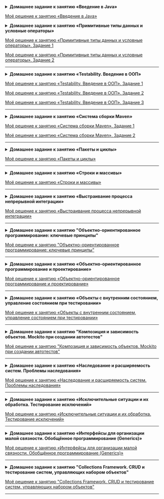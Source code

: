 <details>
<summary><b>Домашнее задание к занятию «Введение в Java»</b></summary>

## Задание 1 (обязательное)

Ваша задача — проанализировать программу расчёта распределения ингредиентов на порцию. Программе на вход даётся рецепт с количеством каждого ингредиента, а также количество человек, которые будут в одинаковых порциях его есть. На выходе программа указывает без округлений, какое точное количество каждого ингредиента пришлось на одну порцию еды.

```java
public class Main {
    public static void main(String[] args) {

        int eaters = 5; // сколько людей будут есть

        int water = 3000; // миллилитров воды
        int potatoes = 5; // картофелин
        int chicken = 6; // куриных бёдер
        int spices = 10; // ложек специй

        System.out.println("Сварили суп. На одного человека вышло:");
        System.out.println((water / eaters) + " миллилитров(а) воды");
        System.out.println((potatoes / eaters) + " картофелин(а/ы)");
        System.out.println((chicken / eaters) + " куриных(ое) бёдер(ро)");
        System.out.println((spices / eaters) + " ложек(ки/ка) специй");

    }
}
```

Для анализа этой программы

1. Создайте новый проект на основе **Java 11**.
2. Создайте класс `Main` с содержимым из кода выше.
3. Нажмите на кнопку запуска программы. Она должна запуститься, вывести информацию на экран и завершиться.
4. Закоммитьте и запушьте ваш проект в публичный репозиторий на GitHub. Не забудьте правильно его настроить в плане игнорирования ненужных файлов.
5. Проанализируйте код и вывод программы. Найдите в ней дефект. Менять как-либо код программы нельзя.
6. Оформите баг-репорт с помощью GitHub Issues, описывающий найденный дефект по шаблону из примера ниже.
</details>

[Моё решение к занятию «Введение в Java»](https://github.com/Alexnoh87/Java)

<details>
<summary><b>Домашнее задание к занятию «Примитивные типы данных и условные операторы»</b></summary>

## Задание 1 — обязательное

В этой задаче мы считаем, что пользователь вводит корректные значения входных данных.

Авиаперевозчики предлагают различные бонусные программы, начисляющие бесплатные мили за перелёты.
Формула  расчёта следующая: за каждые 20 рублей, потраченные на билет, начисляется 1 миля. Дробные мили не начисляются.

Например, при стоимости билета в 13 676 рублей должно начислиться 683 бонусов.

Нужно создать приложение, рассчитывающее количество начисленных миль за купленный билет.
Стоимость билета вы выбираете сами — заполняете переменную, в которой она будет храниться.

------

## Задание 2 — обязательное

В этой задаче мы считаем, что пользователь вводит корректные значения входных данных.

Один из сотовых операторов решил сделать своим клиентам приятный бонус: если клиент пополняет счёт более чем на 1000 рублей, то сотовый оператор дарит ему по 1 рублю за каждые полные 100 рублей пополнения.

Примеры. Начальные данные: у клиента на счету 100 рублей.
1. Клиент пополнил счёт на 300 рублей — бонусов нет, итоговая сумма на счету клиента — 400 рублей.
2. Клиент пополнил счёт на 1100 рублей — бонус равен 11 рублям, итоговая сумма на счету клиента — 1211 рублей.

Нужно создать приложение, выводящее итоговый счёт и количество бонусных рублей.
Количество денег на текущем счету клиента и сумму пополнения вы выбираете сами — создайте переменные, в которых эти данные будут храниться.

Приложение должно быть написано так, чтобы при замене значений переменных — начальной суммы счёта и суммы пополнения — итоговый счёт и бонусные рубли рассчитывались правильно.
</details>

[Моё решение к занятию «Примитивные типы данных и условные операторы». Задание 1](https://github.com/Alexnoh87/JavaIF)

[Моё решение к занятию «Примитивные типы данных и условные операторы». Задание 2](https://github.com/Alexnoh87/Java2.2)

------
<details>
<summary><b>Домашнее задание к занятию «Testability. Введение в ООП»</b></summary>

## Задание 1 — обязательное

В этой задаче мы считаем, что пользователь вводит корректные значения входных данных.

Вы уже научились создавать классы и методы. Поэтому вам необходимо модернизировать [приложение для расчёта миль](./HW_PRIMITIVES.md). Напомним, мили начисляются как 1 миля за каждые 20 рублей в стоимости билета, дробные мили не допускаются. 

Теперь сама логика расчёта будет находиться в специально выделенном классе сервиса, а в `Main` мы будем лишь создавать объект этого сервиса и вызывать его метод, передавая аргументами все необходимые данные для расчёта. Получив от вызова метода рассчитанный результат, мы выведем его на экран.

Создайте класс `BonusMilesService`: `File -> New -> Java Class`, вводите название и нажимаете `Enter`.

Определите в нём метод `calculate`, который:
* принимает на вход один параметр: цену билета, типа `int`;
* анализируя значение переданного параметра, возвращает рассчитанное количество миль.

Разместите следующий код в классе `Main`:

```java
public class Main {
    public static void main(String[] args) {
        BonusMilesService service = new BonusMilesService();
        int price = 10_000;
        int miles = service.calculate(price); // должно получиться 500
        System.out.println(miles);
    }
}
```

Убедитесь, что выводимое в консоль значение соответствует логике расчёта бонуса. Проверьте на разных примерах.

------

## Задание 2 — обязательное

В этой задаче мы считаем, что пользователь вводит корректные значения входных данных.

Вы решили написать сервис, который рассчитывает индекс массы тела (body mass index).

Формулу расчёта bmi-индекса вам предстоит найти самостоятельно.
Сервисный метод должен возвращать целое число. Чтобы дробное превратить в целое, можете использовать приведение типов: `(int) index`, где `index` имеет дробный тип.
Пример для самопроверки: для роста 1.87 метра и веса 98 кг он будет 28.

Создайте класс `BmiService` с методом `calculate`:
* который принимает все нужные данные в параметрах;
* в названии параметров указаны единицы измерения, например, в метрах ли вы принимаете рост;
* метод возвращает посчитанный bmi-индекс в виде целого числа.

Продемонстрировать в `Main` по аналогии с первой задачей:
* создание объекта;
* вызов метода `calculate`;
* печать в консоль результата, проверьте, что ваша программа считает правильно, сравнив его со своими примерами.

------

## Задание 3 — необязательное

В этой задаче мы считаем, что пользователь вводит корректные значения входных данных.

Вам поручили написать кредитный калькулятор, который считает как на сайте. Но формулы, естественно, не дали.

Вам нужно провести небольшой анализ и написать свой `CreditPaymentService`, который умеет рассчитывать ежемесячный платёж (см. аннуитетный платёж).

Параметры, их количество, типы, а также формулу вам необходимо определить самим.

Обратите внимание: на тех же данных ваш сервис должен считать так же.

Чтобы это продемонстрировать, в `Main` создайте объект и три раза вызовите его метод `calculate`. Результаты каждого вызова выводите в консоль.

Скриншоты для решения задачи. Важно: это не реальный сервис.

![image](https://user-images.githubusercontent.com/53707586/212545840-11c9918b-832a-4f19-9ade-29e5c259ecf8.png)

![image](https://user-images.githubusercontent.com/53707586/212545847-3b72640a-3c13-49dd-bacd-0020c8d4966a.png)

![image](https://user-images.githubusercontent.com/53707586/212545851-949d5826-82dc-47f7-b18a-e476819633af.png)

</details>

[Моё решение к занятию «Testability. Введение в ООП». Задание 1](https://github.com/Alexnoh87/JavaTest)

[Моё решение к занятию «Testability. Введение в ООП». Задание 2](https://github.com/Alexnoh87/Java4.2)

[Моё решение к занятию «Testability. Введение в ООП». Задание 3](https://github.com/Alexnoh87/Java4.3)

------

<details>
<summary><b>Домашнее задание к занятию «Система сборки Maven»</b></summary>

## Задание 1 (обязательное)

Нашей целью будет переделать проект с приложением про бонус с покупки на Maven и его протестировать.

**Шаг 1.** 

Создайте проект на базе Maven.

**Шаг 2.** 

Добавьте в проект JUnit Jupiter & Surefire Plugin.

**Шаг 3.** 

Создайте сервисный класс со следующим исходным кодом:

```java
public class BonusService {
  public long calculate(long amount, boolean registered) {
    int percent = registered ? 3 : 1;
    long bonus = amount * percent / 100;
    long limit = 500;
    if (bonus > limit) {
      bonus = limit;
    }
    return bonus;
  }
}
```

**Шаг 4.** 

Создайте тестовый класс со следующим исходным кодом:

```java
import org.junit.jupiter.api.Test;
import org.junit.jupiter.api.Assertions;

public class BonusServiceTest {

  @Test
  void shouldCalculateForRegisteredAndUnderLimit() {
    BonusService service = new BonusService();

    // подготавливаем данные:
    long amount = 1000;
    boolean registered = true;
    long expected = 30;

    // вызываем целевой метод:
    long actual = service.calculate(amount, registered);

    // производим проверку (сравниваем ожидаемый и фактический):
    Assertions.assertEquals(expected, actual);
  }

  @Test
  void shouldCalculateForRegisteredAndOverLimit() {
    BonusService service = new BonusService();

    // подготавливаем данные:
    long amount = 1_000_000;
    boolean registered = true;
    long expected = 500;

    // вызываем целевой метод:
    long actual = service.calculate(amount, registered);

    // производим проверку (сравниваем ожидаемый и фактический):
    Assertions.assertEquals(expected, actual);
  }
}
```
**Шаг 5.** 
            
Запустите тесты через `mvn clean test`, убедитесь, что они запускаются и проходят.

**Шаг 6.** 

Проведите поверхностный тест-дизайн сервисного класса, допишите как минимум два недостающих и прямо напрашивающихся теста.

**Шаг 7.** 

Убедитесь, что тесты запускаются и проходят.

------

## Задание 2 (выполнять не обязательно)

:warning: Эта задача выполняется на основе первой задачи в том же репозитории.

Одна из частых ошибок начинающих программировать на Java — нарушение правил форматирования кода, в первую очередь в именованиях.Давайте подключим плагин, который бы автоматически проверял наличие в вашем коде неправильно названных локальных переменных и обрушал бы сборку, если находил такие.

Создадим подобный дефект. Перейдите в класс `BonusService` и переименуйте переменную в нём с `percent` на `Percent`. Убедитесь, что код компилится, тесты проходят.

Добавьте в `pom.xml` в плагины следующую настройку:
```
              <plugin>
                <groupId>org.apache.maven.plugins</groupId>
                <artifactId>maven-checkstyle-plugin</artifactId>
                <version>3.2.1</version>
                <configuration>
                    <checkstyleRules>
                        <module name="Checker">
                            <module name="TreeWalker">
                                <module name="LocalVariableName"/>
                            </module>
                        </module>
                    </checkstyleRules>
                </configuration>
                <executions>
                    <execution>
                        <id>validate</id>
                        <phase>validate</phase>
                        <goals>
                            <goal>check</goal>
                        </goals>
                    </execution>
                </executions>
            </plugin>
```

Это подключит `maven-checkstyle-plugin` к вашему проекту и сконфигурирует проверку на правило `LocalVariableName`, которое проверяет правильность именований локальных переменных, а саму проверку (`check` в `executions`) будет запускать на ранней файзе `validate` ещё до тестов.

Запустите `mvn clean test`. Сборка должна упасть, так как плагин должен найти эту ошибку именования. Откройте полные логи сборки, кликнув на верхний пункт в левом нижнем окне (по умолчанию будет выделен самый нижний, как на скриншоте ниже), прокручивая окно логов сборки сверху вниз, найдите первое упоминания слова `ERROR` (с англ. «ошибка»), убедитесь, что в этой строке идёт речь про неправильное именование переменной `Percent`:

<img width="255" alt="image" src="https://user-images.githubusercontent.com/53707586/212552797-162c2265-66b0-4206-b6a3-1d3f0de55568.png">

Сделайте коммит с комментарием `Rename percent to Percent` и запушьте изменения на GitHub.Создайте баг-репорт на основе GitHub Issues. В шагах воспроизведения укажите запуск `mvn clean test`, в ожидаемом результате успешное прохождение сборки, в фактическом — падение из-за неправильного именования переменной `Percent`.

Добавьте в баг-репорт ещё один раздел для логов сборки. Синтаксис красивого его оформления будет следующим. Обратите внимание на пробелы и пустые строки, это важно, чтобы всё сработало:

<img width="341" alt="image" src="https://user-images.githubusercontent.com/53707586/212553230-ad39ce10-9eb8-4fa1-a60d-2530a5137d62.png">

После создания баг-репорта переключитесь на IDEA, исправьте дефект (переименуйте обратно на `percent`), убедитесь, что сборка проходит успешно, сделайте коммит с сообщением `Fix #1` и пуш, где `1` — это номер баг-репорта, который будет закрыт автоматически при пуше этого коммита в основную ветку.

В качестве решения второго задания пришлите ссылку на этот фикс-коммит на GitHub.
</details>

[Моё решение к занятию «Система сборки Maven». Задание 1](https://github.com/Alexnoh87/Java5.1)

[Моё решение к занятию «Система сборки Maven». Задание 2](https://github.com/Alexnoh87/Java5.1/commit/b8af000d0125cfcf3f70ac4be7e03b8656747479)

------

<details>
<summary><b>Домашнее задание к занятию «Пакеты и циклы»</b></summary>


## Задание 1 — обязательное

Один фрилансер, воспользовавшись гибкостью графика своего вида работы, решил смоделировать свой отдых по следующей схеме:
* изначально у него нет денег;
* если он решает, что следующий месяц хочет активно поработать, то его деньги увеличиваются на `income`, доход от работы, и уменьшаются на `expense`, обязательные месячные траты;
* если он решает, что следующий месяц хочет отдохнуть, то за месяц его деньги уменьшаются на `expense`, а затем остаток накоплений ещё уменьшается в три раза — траты на отдых;
* решение, отдохнуть ли в следующем месяце принимается по правилу: если на счету есть хотя бы `threshold` денег, то выбираем отдых, иначе — работу.

Вам нужно написать сервисный класс с методом, который по заданным `income`, `expenses` и `threshold` рассчитает количество месяцев отдыха, которые будут в следующий год. Всё считается в целых числах. Сервисный класс должен быть в пакете `ru.netology.services`, как и тест-класс на него.

Например, если `income` 10 тысяч руб., `expenses` 3 тысячи руб., `threshold` 20 тысяч руб., то отдохнуть удастся три месяца в году согласно следующей эмуляции планируемого поведения:
```text
Месяц 1. Денег 0. Придётся работать. Заработал +10000, потратил -3000
Месяц 2. Денег 7000. Придётся работать. Заработал +10000, потратил -3000
Месяц 3. Денег 14000. Придётся работать. Заработал +10000, потратил -3000
Месяц 4. Денег 21000. Буду отдыхать. Потратил -3000, затем ещё -12000
Месяц 5. Денег 6000. Придётся работать. Заработал +10000, потратил -3000
Месяц 6. Денег 13000. Придётся работать. Заработал +10000, потратил -3000
Месяц 7. Денег 20000. Буду отдыхать. Потратил -3000, затем ещё -11334
Месяц 8. Денег 5666. Придётся работать. Заработал +10000, потратил -3000
Месяц 9. Денег 12666. Придётся работать. Заработал +10000, потратил -3000
Месяц 10. Денег 19666. Придётся работать. Заработал +10000, потратил -3000
Месяц 11. Денег 26666. Буду отдыхать. Потратил -3000, затем ещё -15778
Месяц 12. Денег 7888. Придётся работать. Заработал +10000, потратил -3000
```

А на примере `income` 100 тысяч руб., `expenses` 60 тысяч руб., `threshold` 150 тысяч руб. ответ будет 2:
```text
Месяц 1. Денег 0. Придётся работать. Заработал +100000, потратил -60000
Месяц 2. Денег 40000. Придётся работать. Заработал +100000, потратил -60000
Месяц 3. Денег 80000. Придётся работать. Заработал +100000, потратил -60000
Месяц 4. Денег 120000. Придётся работать. Заработал +100000, потратил -60000
Месяц 5. Денег 160000. Буду отдыхать. Потратил -60000, затем ещё -66667
Месяц 6. Денег 33333. Придётся работать. Заработал +100000, потратил -60000
Месяц 7. Денег 73333. Придётся работать. Заработал +100000, потратил -60000
Месяц 8. Денег 113333. Придётся работать. Заработал +100000, потратил -60000
Месяц 9. Денег 153333. Буду отдыхать. Потратил -60000, затем ещё -62222
Месяц 10. Денег 31111. Придётся работать. Заработал +100000, потратил -60000
Месяц 11. Денег 71111. Придётся работать. Заработал +100000, потратил -60000
Месяц 12. Денег 111111. Придётся работать. Заработал +100000, потратил -60000
```

При реализации вашего сервисного метода можете опираться на пример реализации другого сервиса, считающего, сколько месяцев в году отдыхал работник, который в месяц отдыха теряет `expenses` денег, а в месяц работы получает `income` денег, а отдыхает каждый раз, когда денег хватает на следующий месяц:

```java
    public int calculate(int income, int expenses) {
        int count = 0; // счётчик месяцев отдыха
        int money = 0; // количество денег на счету
        for (int month = 0; month < 12; month++) {
            if (money >= expenses) { // можем ли отдыхать?
                count++; // увеличиваем счётчик месяцев отдыха
                money = money - expenses;
            } else {
                money = money + income;
            }
        }
        return count;
    }
```

Протестируйте ваш сервис на примерах из условия.

------

## Задание 2 — необязательное

:warning: Эта задача делается на основе первой задачи в том же репозитории.

Переделайте тесты на параметризированные на основе CSV-файлов к предыдущей задаче.
</details>

[Моё решение к занятию «Пакеты и циклы»](https://github.com/Alexnoh87/Java6.1)

------

<details>
<summary><b>Домашнее задание к занятию «Строки и массивы»</b></summary>

## Задание 1 — обязательное

Статистика — очень важный компонент любого бизнеса. У вас есть набор данных о продажах конкретного предприятия по месяцам: `[8, 15, 13, 15, 17, 20, 19, 20, 7, 14, 14, 18]`.

Программисты все заняты, и вам поручили написать небольшой сервис, который умеет по предоставленному ему массиву месячных продаж рассчитывать:
* сумму всех продаж;
* среднюю сумму продаж в месяц;
* номер месяца, в котором был пик продаж, то есть осуществлены продажи на максимальную сумму*;
* номер месяца, в котором был минимум продаж, то есть осуществлены продажи на минимальную сумму*;
* количество месяцев, в которых продажи были ниже среднего (см. п.2);
* количество месяцев, в которых продажи были выше среднего (см. п.2).

Примечание: в вашем задании нужно найти последний месяц, соответствующий условиям.

Сервис должен представлять собой один класс с шестью методами — по методу на пункт. Входные данные для расчёта сервис должен принимать в параметрах своих методов. Обратите внимание, что написанный класс должен уметь работать с любыми корректными значениями в массиве продаж, а приведённый выше набор — это лишь пример данных для ваших тестов на методы создаваемого класса.

Метод ниже считает номер месяца минимальных продаж. 
Логика его такова: заводим переменную `minMonth` для хранения номера ячейки в массиве того месяца, в котором были минимальные продажи среди всех уже просмотренных.
Изначально мы никакие ещё не просмотрели, потому запишем туда номер 0.
Будем циклом поочерёдно смотреть месяцы продаж, перебирая все номера ячеек.
Если мы смотрим на месяц, в котором продажи меньше, чем в том, который мы помним как минимальный из просмотренных ранее, то считаем теперь этот рассматриваемый месяц минимальным и присваиваем в `minMonth` значение `i`.
И так до конца массива продаж, тогда после цикла в `minMonth` у нас будет лежать номер месяца минимальных продаж.
Останется только один момент: мы нумеровали месяцы с нуля, так как в массивах ячейки нумеруются с нуля, потому, отдавая ответ, нам надо прибавить 1.

```java
    public int minSales(long[] sales) {
        int minMonth = 0; // номер месяца с минимальными продажами среди просмотренных ранее

        for (int i = 0; i < sales.length; i++) {
            if (sales[i] <= sales[minMonth]) { // значит, в рассматриваемом i-м месяце продаж меньше
                minMonth = i; // запомним его как минимальный
            }
        }

        return minMonth + 1; // месяца нумеруются с 1, а индексы массива с 0, нужно сдвинуть ответ на 1
    }
```

Вам необходимо
1. Создать Maven-проект, в котором в package `ru.netology.stats` будет класс `StatsService` с необходимыми методами, сами придумайте им говорящие названия.
1. Написать на каждый метод по одному автотесту, который проверяет правильность работы на тестовых данных.
1. Убедиться, что ваши автотесты работают и проходят.
</details>

[Моё решение к занятию «Строки и массивы»](https://github.com/Alexnoh87/Java7)

------

<details>
<summary><b>Домашнее задание к занятию «Выстраивание процесса непрерывной интеграции»</b></summary>

## Задание 1 — обязательное

Перед вами код сервисного класса:
```java
package ru.netology.statistic;

public class StatisticsService 
    public long findMax(long[] incomes) {
        long currentMax = incomes[0];
        for (long income : incomes) {
            if (currentMax < income) {
                currentMax = income;
            }
        }
        return currentMax;
    }
}
```

И код тест-класса, который его тестирует:
```java
package ru.netology.statistic;

import org.junit.jupiter.api.Test;

import org.junit.jupiter.api.Assertions;

public class StatisticsServiceTest {

  @Test
  void findMax() {
    StatisticsService service = new StatisticsService();

    long[] incomesInBillions = {12, 5, 8, 4, 5, 3, 8, 6, 11, 11, 12};
    long expected = 12;

    long actual = service.findMax(incomesInBillions);

    Assertions.assertEquals(expected, actual);
  }
}
```

Ваша задача состоит в том, чтобы:
* создать Maven-проект и поместить в него эти два класса;
* запустить `mvn clean test` и убедиться, что тесты проходят;
* создать публичный репозиторий и запушить в него проект;
* настроить CI на основе GitHub Actions, после чего не забыть сделать `git pull`;
* добавить в проект JaCoCo и настроить его в режиме обрушения сборки по недостаточному покрытию, а именно 100% покрытие по счётчику `BRANCH`;
* запустить `mvn clean verify` и убедиться, что сборка упадёт из-за недостаточного покрытия;
* проанализировать сгенерированный отчёт по покрытию, дописать недостающие тесты для полного покрытия, сам сервисный класс трогать нельзя;
* сделать коммит и пуш, убедиться, что сборка на ГитХабе проходит.
</details>

[Моё решение к занятию «Выстраивание процесса непрерывной интеграции»](https://github.com/Alexnoh87/Java8)

------

<details>
<summary><b>Домашнее задание к занятию "Объектно-ориентированное программирование: ключевые принципы"</b></summary>

## Задание 1 (обязательное)

В этой задаче, в отличие от всех последующих, настраивать CI не требуется.

Вспомните [условие задачи](https://github.com/netology-code/iqa-homeworks/tree/iqa-12/2.4#%D0%B7%D0%B0%D0%B4%D0%B0%D0%BD%D0%B8%D0%B5-2) из курса по ручному тестированию, где вы общались с сервером. Тогда на сервер вы посылали информацию в виде JSON — текстового формата описания объекта в JavaScript-стиле, выглядела она так:
```json
{
  "birthday": "13.06.1999",
  "name": "Иван",
  "passport": "4444 № 44444444",
  "patronymic": "Иванович",
  "phone": "+7 (999)-999-99-99",
  "surname": "Иванов"
}
```

Немного усложним и добавим в неё ещё информацию о том, согласен ли пользователь получать новости о скидках в виде sms: `"subscription": true`. Также предлагается, чтобы дата рождения была не полем-строкой, а тоже объектом: `"birthday": {"day" : 13, "month": 6, "year": 1999}`. В итоге объект в запросе будет выглядеть, например, так:

```json
{
  "birthday": {
    "day": 13,
    "month": 6,
    "year": 1999
  },
  "name": "Иван",
  "passport": "4444 № 44444444",
  "patronymic": "Иванович",
  "phone": "+7 (999)-999-99-99",
  "surname": "Иванов",
  "subscription": true
}
```

Вашей задачей будет разработать классы, описывающие объекты запроса анкеты на сервер, и продемонстрировать их работу в `Main`.

Создайте класс `Post`, описывающий объект запроса на сервер, и заполните его полями. Сперва можно без `birthday`, так как для него придётся создавать вспомогательный класс, выбрав подходящие типы:
```java
public class Post {
  public String name; // поле для имени
  // добавьте другие поля
}
```

Создадим класс `Main`, в `main` которого создадим и заполним наш объект:
```java
public class Main {
    public static void main(String[] args) {
        Post post = new Post();
        post.name = "Иван";
        // заполните другие поля
    }
}
```

Поставим точку останова на последней строчке, можно прямо на закрывающей фигурной скобке `main`, и запустим отладчик, чтобы посмотреть, что у нас будет лежать в переменной с объектом:

![image](https://user-images.githubusercontent.com/53707586/212560750-3a50d752-f62d-4554-84bf-4a81bea4bad7.png)

Если вы сделали всё правильно, то в отладчике будет виден созданный и заполненный объект типа `Post` по схеме данных — полей — указанных вами в классе `Post`.

Осталось добавить поле `birthday`. Значение в этом поле должно быть объектом, для которого также нужно будет создать свой класс. Создайте класс `FormDate` для описания схемы объекта в поле `birthday`:
```java
public class FormDate {
  // добавьте три необходимых поля
}
```

Теперь в классе `Post` добавьте поле `birthday` с типом `FormDate`. После чего добавьте заполнение этого поля в `main`:
```java
  post.birthday = new FormDate();
  post.birthday.day = 13;
  // заполните другие поля даты рождения
```

Запустите отладчик снова и убедитесь, что всё заполнено как надо и соответствует JSON-описанию объекта выше.
</details>

[Моё решение к занятию "Объектно-ориентированное программирование: ключевые принципы"](https://github.com/Alexnoh87/Java9)

------

<details>
<summary><b>Домашнее задание к занятию «Объектно-ориентированное программирование и проектирование»</b></summary>

## Задание 1 — обязательное

В рамках проекта по созданию «Умного дома» у нас появился очень важный клиент, который хочет кастомную доработку: он очень любит радио, поэтому нам нужно научиться управлять радио.

Что нужно сделать: по аналогии с кондиционером создайте класс `Radio`, в котором храните следующие поля — данные, которые будут помнить о себе объекты радио:
* номер текущей радиостанции,
* громкость звука.

Требования к работе с радиостанциями
1. Номер текущей радиостанции может принимать значения только в пределах от 0 до 9.
1. Если текущая радиостанция 9 и клиент нажал на кнопку `next` (=вызвал одноимённый метод `next`, с англ. — следующая) на пульте, то текущей должна стать нулевая. В остальных случаях при нажатии на эту же кнопку радио переключается просто на следующую станцию.
1. Если текущая радиостанция 0 и клиент нажал на кнопку `prev` (=вызвал одноимённый метод `prev`, с англ. — предыдущая) на пульте, то текущей должна стать девятая. В остальных случаях радио переключается просто на предыдущую станцию.
1. Клиент должен иметь возможность выставлять номер радиостанции через прямое указание её номера. Для этого подойдёт один обычный метод-сеттер с проверкой на допустимость номера станции.

Требования к работе с уровнем громкости звука
1. Клиент должен иметь возможность увеличивать и уменьшать уровень громкости звука в пределах от 0 до 100.
1. Если уровень громкости звука достиг максимального значения, то дальнейшее нажатие на `+` (=вызов метода увеличения громкости на один, придумайте название сами) не должно ни к чему приводить.
1. Если уровень громкости звука достиг минимального значения, то дальнейшее нажатие на `-` (=вызов метода уменьшения громкости на один, придумайте название сами) не должно ни к чему приводить.

Пример реализации метода увеличения звука на 1. Остальные методы переключения на 1 текущей станции или звука сделайте самостоятельно по аналогии:
```java
public class Radio {
  ...
  
  public void increaseVolume() {
    if (currentVolume < 100) {
      currentVolume = currentVolume + 1;
    }
  }
}
```

К созданному классу `Radio` напишите тесты, добейтесь покрытия на 100% по бранчам, обрушать сборку по покрытию при этом не нужно. То есть настройте проект в режиме генерации отчётов.
Для хорошего тестирования рекомендуем вам провести тест-дизайн перед написанием тестов, так вы с большей вероятностью найдёте дефекты в вашем коде.
</details>

[Моё решение к занятию «Объектно-ориентированное программирование и проектирование»](https://github.com/Alexnoh87/Java10.1)

------

<details>
<summary><b>Домашнее задание к занятию «Объекты с внутренним состоянием, управление состоянием при тестировании»</b></summary>

## Задание 1 — обязательное

Проект «Умный дом» развивается, и решено улучшить часть, отвечающую за радио.

Что нужно сделать: внедрить изменения в сам класс и тесты.

Как это сделать:

* создайте в Git в том же репозитории новую ветку flexible — возьмите проект к ДЗ про радио, в который уже подключены CI и нужные плагины;
* модифицируете класс `Radio` под новые требования;
* делаете тест-дизайн новой версии класса, модифицируете или добавляете новые тесты;
* пушите всё на GitHub и делаете pull request, мёржить его не нужно;
* удостоверьтесь, что все тесты в CI запускаются на pull request и проходят;
* ссылку на pull request пришлите в качестве результата ДЗ.

Требования к работе с радиостанциями

1. Можно задавать **количество радиостанций** при создании объекта, по умолчанию — 10.
1. Номер текущей радиостанции изменяется в пределах от 0 до количества радиостанций не включительно. То есть если станций 10, то номер последней — 9.
1. Если текущая радиостанция — максимальная, и клиент нажал на кнопку next на пульте, то текущей должна стать нулевая.
1. Если текущая радиостанция — 0, и клиент нажал на кнопку prev на пульте, то текущей должна стать максимальная.
1. Всё так же должен присутствовать сеттер текущей станции.

Теперь объекты радио в своём поле будут хранить и количество станций, заданное при создании объекта радио. Для этого вам понадобится создать свой конструктор для класса `Radio` с одним параметром, принимающим желаемое количество радиостанций и сохраняющим это значение у себя в поле. Ещё один конструктор потребуется без параметров, чтобы, если пользователь нашего класса не захотел указывать количество радиостанций, мы бы выставили их количество в 10 штук, как указано в требованиях, «по умолчанию — 10».

Внимание: конструктором с параметром задаётся именно количество радиостанций, а не номер максимальной, это разные вещи — если количество станций, например, 30, то последней будет номер 29, так как нумеруем мы с нуля.

Требования к работе с уровнем громкости звука:

* клиент должен иметь возможность увеличивать и уменьшать уровень громкости звука в пределах от 0 до 100;
* если уровень громкости звука достиг максимального значения, то дальнейшее нажатие на + не должно ни к чему приводить;
* если уровень громкости звука достиг минимального значения, то дальнейшее нажатие на - не должно ни к чему приводить.

Итог: ссылку на pull request пришлите в качестве результата ДЗ.

------

## Задание 2 — необязательное

Пришла пора разобраться с [Lombok](https://projectlombok.org). В вашем личном кабинете прикреплено видео, в котором демонстрируется работа с Lombok.

Что нужно сделать
1. Из ветки `flexible`, созданной в предыдущем задании, создайте ветку `lombok`, в которой перепишите ваш класс `Radio`, используя Lombok.
1. Сделайте коммит и pull request на GitHub, удостоверьтесь, что CI успешно проводит сборку, мёржить его не нужно.

### Результат
При отправке решения в личном кабинете прикрепите ссылку на ваш публичный репозиторий GitHub.
</details>

[Моё решение к занятию «Объекты с внутренним состоянием, управление состоянием при тестировании»](https://github.com/Alexnoh87/Java10.1/tree/lombok)

------

<details>
<summary><b>Домашнее задание к занятию "Композиция и зависимость объектов. Mockito при создании автотестов"</b></summary>

## Задание 1 (обязательное)

Вам необходимо реализовать менеджер афиши для фильмов. В качестве объекта фильма можно взять объект строки — название фильма — или создать свой дата-класс.

![image](https://user-images.githubusercontent.com/53707586/152697921-e71d853c-aa2e-482b-be61-39e6c2cfb0b1.png)

В этой задаче не нужно разделять менеджер и репозиторий — все фильмы должны храниться внутри массива в поле самого менеджера. Изначально, сразу после создания, менеджер не должен содержать фильмов. 

Менеджер должен уметь выполнять следующие операции:
1. Добавление нового фильма.
2. Вывод всех фильмов в порядке добавления (`findAll`).
3. Вывод максимально лимит* штук последних добавленных фильмов в обратном от добавления порядке (`findLast`).

*Сделайте так, чтобы по умолчанию выводилось последние 5 добавленных фильма, но при создании менеджера можно было указать другое число, чтобы, например, выдавать 7 или 3, а не 5. То есть у менеджера должно быть два конструктора: один без параметров, выставляющий лимит менеджера в 5, а другой с параметром, берущий значение лимита для менеджера из параметра конструктора.

Метод получения последних фильмов будет очень похож на тот, что был в лекции. Основное отличие в том, что вам в его начале надо будет вычислить правильный ожидаемый размер результирующего массива-ответа, а не просто брать длину массива, что лежит в поле. Сделать это можно, заведя целочисленную переменную, в которую вы сохраните желаемый размер создаваемого массива, вычислите с помощью условных операторов для неё значение, а затем только создадите массив, указав эту переменную как требуемый для него размер, например:

```java
...
  ??? resultLength;
  if ??? {
    resultLength = ???
  } else {
    resultLength = ???
  }
  ??? result = new ???[resultLength];
  for (???) {
    // заполняем result из массива, что лежит в поле
    // в обратном порядке
  }
...
```

Не забывайте про использование отладчика для поиска проблем вашей реализации, если тесты проходить не будут.

Напишите необходимые, с вашей точки зрения, автотесты на различные состояния менеджера. Можно делать их не в одном файле.
</details>

[Моё решение к занятию "Композиция и зависимость объектов. Mockito при создании автотестов"](https://github.com/Alexnoh87/Java12)

------

<details>
<summary><b>Домашнее задание к занятию «Наследование и расширяемость систем. Проблемы наследования»</b></summary>

## Задание 1 (обязательное)

В этом задании мы будем разрабатывать систему планировщика задач.Вам предстоит разработать и реализовать систему классов задач с использованием наследования и протестировать готовый планировщик задач.

Задачи будут трёх видов:

* `SimpleTask` — простая задача, про неё известны только `id` (число) и `title` (название);
* `Epic` — задача, состоящая из подзадач. Про неё известны `id` (число) и `subtasks` — массив из подзадач, каждая из которых является простым текстом (`String`);
* `Meeting` — задача, описывающая назначенную встречу. Про неё известны `id` — число, `topic` — тема обсуждения, `project` — название проекта, который будут обсуждать, и `start` — дата и время старта текстом.
 
Все объекты задач должны быть не изменяемы — исходные данные принимать в конструкторе при создании и не иметь сеттеров (только геттеры).

Мы хотим задачи хранить в менеджере. Назовём его класс `Todos` — список дел.Было бы удобно хранить в нём задачи не по отдельности (т. е. один массив из `SimpleTask`, другой массив из `Epic`, третий массив из `Meeting`), а в одном общем массиве.Это позволит сильно сократить и упростить код менеджера, а также мы сможем создавать новые виды задач без изменений кода `Todos`.Чтобы хранить все задачи в одном массиве, нам нужен такой тип ячейки, который позволит в неё положить любую из наших задач.С этим поможет полиморфизм, для которого мы создадим класс `Task`, в который вынесем общее, что есть во всех задачах, а другие задачи от него отнаследуем:

```java
import java.util.Objects;

public class Task {
    protected int id;

    public Task(int id) {
        this.id = id;
    }

    public int getId() {
        return id;
    }

    // Ниже находятся вспомогательные методы для корректной работы equals
    // Переопределять их в наследниках не нужно

    @Override
    public boolean equals(Object o) {
        if (this == o) return true;
        if (o == null || getClass() != o.getClass()) return false;
        Task task = (Task) o;
        return id == task.id;
    }

    @Override
    public int hashCode() {
        return Objects.hash(id);
    }
}
```

А в классах задач будет `public class SimpleTask extends Task {...`, `public class Epic extends Task {...` и `public class Meeting extends Task {...`.

Реализация наследника на примере `SimpleTask`:

```java
public class SimpleTask extends Task {
    protected String title;

    public SimpleTask(int id, String title) {
        super(id); // вызов родительского конструктора
        this.title = title; // заполнение своих полей
    }

    public String getTitle() {
        return title;
    }
}
```

Реализуйте оставшиеся два класса — `Epic` и `Meeting`.

Это позволит нам в менеджере создать единый массив хранения задач, в который мы сможем положить любую из задач:

```java
public class Todos {

    private Task[] tasks = new Task[0]; // <- тут будут все задачи

    /**
     * Вспомогательный метод для имитации добавления элемента в массив
     * @param current Массив, в который мы хотим добавить элемент
     * @param task Элемент, который мы хотим добавить
     * @return Возвращает новый массив, который выглядит как тот, что мы передали,
     * но с добавлением нового элемента в конец
     */
    private Task[] addToArray(Task[] current, Task task) {
        Task[] tmp = new Task[current.length + 1];
        for (int i = 0; i < current.length; i++) {
            tmp[i] = current[i];
        }
        tmp[tmp.length - 1] = task;
        return tmp;
    }

    /**
     * Метод добавления задачи в список дел
     * @param task Добавляемая задача
     */
    public void add(Task task) { // <- вот здесь в параметре может лежать объект и вида SimpleTask, и вида Epic, и вида Meeting
        tasks = addToArray(tasks, task);
    }
    
    public Task[] findAll() {
        return tasks;
    }
}

```

Проверим это следующим тестом. Поместите его в `TodosTest`-класс:

```java    
    @Test
    public void shouldAddThreeTasksOfDifferentType() {
        SimpleTask simpleTask = new SimpleTask(5, "Позвонить родителям");

        String[] subtasks = { "Молоко", "Яйца", "Хлеб" };
        Epic epic = new Epic(55, subtasks);

        Meeting meeting = new Meeting(
                555,
                "Выкатка 3й версии приложения",
                "Приложение НетоБанка",
                "Во вторник после обеда"
        );

        Todos todos = new Todos();

        todos.add(simpleTask);
        todos.add(epic);
        todos.add(meeting);

        Task[] expected = { simpleTask, epic, meeting };
        Task[] actual = todos.findAll();
        Assertions.assertArrayEquals(expected, actual);
    }
```

Теперь давайте добавим в менеджер возможность искать задачи по посковому запросу (`query`).Подходит ли задача запросу, будет решать сама задача, для чего мы в `Task` заведём метод `matches`.

```java    
    /**
     * Метод, проверяющий подходит ли эта задача поисковому запросу.
     * Эта логика должна быть определена в наследниках, у каждого она будет своя
     * @param query Поисковый запрос
     * @return Ответ на вопрос, подходит ли эта задача под поисковый запрос
     */
    public boolean matches(String query) {
        return false;
    }
```

В каждом же наследнике мы переопределим этот метод так, чтобы:

* `SimpleTask` подходил, если запрос `query` встречается в `title`;

* `Epic` подходил, если запрос `query` встречается хотя бы в одной из подзадач;
* `Meeting` подходил, если запрос `query` встречается в `topic` или `project`.

Рассмотрим на примере переопределения этого метода для класса `Meeting`.Мы воспользуемся методом `contains`, который есть у каждого объекта типа `String`: `s1.contains(s2)` отвечает на вопрос, содержится ли текст из `s2` в тексте из `s1`.В итоге мы может переопределить метод так:

```java    
    @Override
    public boolean matches(String query) {
        if (topic.contains(query)) {
            return true;
        }
        if (project.contains(query)) {
            return true;
        }
        return false;
    }
```

Переопределите метод `matches` для двух оставшихся классов.Для `SimpleTask` это можно сделать одним if, для `Epic` — циклом перебирая подзадачи и также проверяя каждую через `if`.Напишите тесты на метод `matches` для всех трёх классов, поместите их в `TasksTest`-классе.

Теперь мы можем добавить метод поиска в сам класс `Todos`:

```java    
    /**
     * Метод поиска задач, которые подходят под поисковый запрос
     * @param query Поисковый запрос
     * @return Массив из подошедших задач
     */
    public Task[] search(String query) {
        Task[] result = new Task[0]; // массив для ответа
        for (Task task : tasks) { // перебираем все задачи
            if (task.matches(query)) { // если задача подходит под запрос
                result = addToArray(result, task); // добавляем её в массив ответа
            }
        }
        return result;
    }
```

Напишите тесты на метод поиска в классе `TodosTest`.
</details>

[Моё решение к занятию «Наследование и расширяемость систем. Проблемы наследования»](https://github.com/Alexnoh87/Java13)

------

<details>
<summary><b>Домашнее задание к занятию «Исключительные ситуации и их обработка. Тестирование исключений»</b></summary>

## Задание 1 (обязательное)

Представим себе репозиторий, хранящий товары.

Товары будут описываться классом `Product`:

```java
public class Product {
    protected int id;
    protected String title;
    protected int price;

    public Product(int id, String title, int price) {
        this.id = id;
        this.title = title;
        this.price = price;
    }
    
    // Вспомогательные методы для корректной работы equals
    @Override
    public boolean equals(Object o) {
        if (this == o) return true;
        if (o == null || getClass() != o.getClass()) return false;
        Product product = (Product) o;
        return id == product.id && price == product.price && title.equals(product.title);
    }

    @Override
    public int hashCode() {
        return Objects.hash(id, title, price);
    }
    
    // геттеры + сеттеры
    // на id только геттер — пусть будет неизменяемым для товара
}
```

И репозиторий:

```java
public class ShopRepository {
    private Product[] products = new Product[0];

    /**
     * Вспомогательный метод для имитации добавления элемента в массив
     * @param current — массив, в который мы хотим добавить элемент
     * @param product — элемент, который мы хотим добавить
     * @return — возвращает новый массив, который выглядит, как тот, что мы передали,
     * но с добавлением нового элемента в конец
     */
    private Product[] addToArray(Product[] current, Product product) {
        Product[] tmp = new Product[current.length + 1];
        for (int i = 0; i < current.length; i++) {
            tmp[i] = current[i];
        }
        tmp[tmp.length - 1] = product;
        return tmp;
    }

    /**
     * Метод добавления товара в репозиторий
     * @param product — добавляемый товар
     */
    public void add(Product product) {
        products = addToArray(products, product);
    }

    public Product[] findAll() {
        return products;
    }

    // Этот способ мы рассматривали в теории в теме про композицию
    public void remove(int id) {
        Product[] tmp = new Product[products.length - 1];
        int copyToIndex = 0;
        for (Product product : products) {
            if (product.getId() != id) {
                tmp[copyToIndex] = product;
                copyToIndex++;
            }
        }
        products = tmp;
    }
}
```

Вы решили сделать так, чтобы при попытке удаления несуществующего объекта из репозитория генерировалось ваше исключение, а не `ArrayIndexOfBoundsException`.

Обратите внимание: это правильный подход, поскольку так вы сообщаете через генерацию исключения, что это исключение, вписывающееся в вашу логику, а не ошибка программиста.

**Что нужно сделать**

1. Создайте класс исключения `NotFoundException`, отнаследовавшись от `RuntimeException`, и реализуйте как минимум конструктор с параметром-сообщением. Он будет просто вызывать суперконструктор предка (см. ниже).
1. В методе удаления `removeById` сначала проверяйте, есть ли элемент. Для этого прямо из метода `removeById` вызывайте метод `findById`: если результат `null`, тогда выкидывайте исключение `NotFoundException`.
1. Напишите два автотеста на репозиторий: первый должен проверять успешность удаления существующего элемента, второй — генерации `NotFoundException` при попытке удаления несуществующего элемента.

Конструктор вашего исключения должен выглядеть так:

```java
	public NotFoundException(String s) {
		super(s);
	}
```

Для реализации этой логики вам понадобится добавить метод `findById`, предназначенный для поиска товара в репозитории по его ID.
Так он должен принимать параметр `ID` искомого товара, пробегаться по всем товарам репозитория и сверять их `ID` с искомым, в случае совпадения делать `return` этого товара.

Если же, пробежав все товары репозитория, ни один подходящий найден не был, то есть цикл закончился без вызова `return` внутри него, то следует сделать `return null`.

Общая схема этого метода будет такой:

```java
public Product findById(???) {
  for (???) {
    if (???) {
      return product;
    }
  }
  return null;
}
```

Убедитесь, что ваши автотесты проходят. Напоминаем, что проект должен быть на базе Maven, с подключёнными зависимостями и необходимыми плагинами.

Мы рекомендуем вам указывать в сообщении исключения: при удалении по какому конкретно ID было сгенерировано ваше исключение.

Простейший способ, как это можно сделать: ```"Element with id: " + id + " not found"```.

------

## Задание 2* (необязательное)

В том же проекте и в той же ветке добавьте новую функциональность. 

В методе добавления нового товара в репозиторий должна осуществляться проверка на то, что в нём уже нет товара, у которого бы совпадал `ID` с `ID` добавляемого товара. Если же такой есть, то должно выкидываться ваше исключение — `AlreadyExistsException`. 

Напишите два автотеста на репозиторий: первый должен проверять успешность добавления элемента, второй — генерации `AlreadyExistsException` при попытке добавить элемент с повторяющимся `ID`.
</details>

[Моё решение к занятию «Исключительные ситуации и их обработка. Тестирование исключений»](https://github.com/Alexnoh87/Java14)

------

<details>
<summary><b>Домашнее задание к занятию «Интерфейсы для организации малой связности. Обобщённое программирование (Generics)»</b></summary>

## Задание 1 (обязательное)

Перед вами класс, описывающий билет на самолёт. Точнее, предложение авиакомпании по перелёту:

```java
import java.util.Objects;

public class Ticket {
    private String from; // аэропорт откуда
    private String to; // аэропорт куда
    private int price; // цена
    private int timeFrom; // время вылета (по москве)
    private int timeTo; // время прилёта (по москве)

    public Ticket(String from, String to, int price, int timeFrom, int timeTo) {
        this.from = from;
        this.to = to;
        this.price = price;
        this.timeFrom = timeFrom;
        this.timeTo = timeTo;
    }

    public String getFrom() {
        return from;
    }

    public String getTo() {
        return to;
    }

    public int getPrice() {
        return price;
    }

    public int getTimeFrom() {
        return timeFrom;
    }

    public int getTimeTo() {
        return timeTo;
    }


    // Вспомогательные методы для корректной работы equals
    @Override
    public boolean equals(Object o) {
        if (this == o) return true;
        if (o == null || getClass() != o.getClass()) return false;
        Ticket ticket = (Ticket) o;
        return price == ticket.price && timeFrom == ticket.timeFrom && timeTo == ticket.timeTo && from.equals(ticket.from) && to.equals(ticket.to);
    }

    @Override
    public int hashCode() {
        return Objects.hash(from, to, price, timeFrom, timeTo);
    }
}
```

Ниже менеджер, который умеет хранить и искать эти билеты:

```java
public class AviaSouls {
    private Ticket[] tickets = new Ticket[0];

    /**
     * Вспомогательный метод для имитации добавления элемента в массив
     * @param current Массив, в который мы хотим добавить элемент
     * @param ticket Элемент, который мы хотим добавить
     * @return Возвращает новый массив, который выглядит как тот что мы передали,
     * но с добавлением нового элемента в конец
     */
    private Ticket[] addToArray(Ticket[] current, Ticket ticket) {
        Ticket[] tmp = new Ticket[current.length + 1];
        for (int i = 0; i < current.length; i++) {
            tmp[i] = current[i];
        }
        tmp[tmp.length - 1] = ticket;
        return tmp;
    }

    /**
     * Метод добавления билета в менеджер
     * @param ticket Добавляемый билет
     */
    public void add(Ticket ticket) {
        tickets = addToArray(tickets, ticket);
    }

    public Ticket[] findAll() {
        return tickets;
    }

    /**
     * Метод поиска билетов по маршруту
     * @param from Откуда вылетаем
     * @param to Куда прилетаем
     * @return Массив из подходящих билетов
     */
    public Ticket[] search(String from, String to) {
        Ticket[] result = new Ticket[0]; // массив для ответа
        for (Ticket ticket : tickets) { // перебираем все билеты
            if (ticket.getFrom().equals(from)) { // совпадает аэропорт вылета
                if (ticket.getTo().equals(to)) { // совпадает аэропорт прилёта
                    result = addToArray(result, ticket); // добавляем его в массив ответа
                }
            }
        }
        return result;
    }
}

```

Но оказалось, что пользоваться таким менеджером не очень удобно: он не сортирует ни по цене, ни по времени перелёта.Новую логику предстоит добавить вам.

Сначала сделайте так, что билеты по умолчанию сравниваются по цене.Для этого добавьте `implements Comparable<Ticket> {` в класс `Ticket` и реализуйте метод `compareTo` из интерфейса так, чтобы один билет считался меньше другого, если цена первого меньше цены второго.Протестируйте работу метода `compareTo`.

Добавьте сортировку массива ответа в методе `search`, чтобы билеты упорядочивались в порядке возрастания цены. Протестируйте метод поиска.

Создайте класс `TicketTimeComparator`, который имплементировал бы компаратор для билетов:

```java
import java.util.Comparator;

public class TicketTimeComparator implements Comparator<Ticket> {
    
    @Override
    public int compare(Ticket t1, Ticket t2) {
        // ваш код
    }
}
```

Компаратор должен сравнивать два билета так, что первый считался бы меньше, чем второй, если его время полёта меньше чем время полёта второго.Протестируйте этот компаратор.

Добавьте в менеджер метод `searchAndSortBy(String from, String to, Comparator<Ticket> comparator)`, который также бы искал билеты, но сортировал их уже по логике переданного параметром компаратора.
Протестируйте этот метод, используя созданный выше компаратор.

Все тесты должны быть в тест-классе `AviaSoulsTest`.
</details>

[Моё решение к занятию «Интерфейсы для организации малой связности. Обобщённое программирование (Generics)»](https://github.com/Alexnoh87/Java15)

------

<details>
<summary><b>Домашнее задание к занятию "Collections Framework. CRUD и тестирование систем, управляющих набором объектов"</b></summary>

## Задание 1 (обязательное)

Ваша задача — разработать класс, управляющий турниром игроков. Каждый игрок описывается дата-классом `Player` с полями `id`, `name`, `strength` (сила).

Сам же турнир описывается классом `Game` с методами:
* `register (Player player)` — метод регистрации игрока, если игрок не зарегистрирован, то он не сможет играть в турнире. Вам нужно хранить всех зарегистрированных игроков в поле класса `Game` в виде списка.
* `round (String playerName1, String playerName2)` — метод соревнования между двумя игроками. Если хотя бы один из игроков не зарегистрирован, должно выкинуться исключение `NotRegisteredException` — сами создайте его класс. Обратите внимание, что игроки передаются методу через имя — полную информацию об игроке нужно будет найти в коллекции зарегистрированных игроков (см. аналог в виде `findById` из прошлых домашних заданий). Выигрывает тот игрок, у которого больше `strength` (сила), если сила одинаковая, то будет ничья. Метод должен возвращать одно число — `0` в случае ничьи, `1` в случае победы первого игрока и `2` в случае победы второго игрока.

Напишите на класс `Game` тесты, покрыв по бранчам на 100%.

Итого: отправьте на проверку ссылку на репозиторий GitHub с вашим проектом. 

------

## Задание 2 (НЕобязательное)

Отведите ветку `fast` в репозитории прошлой задачи и выполняйте эту задачу в ней.
Доработайте прошлую задачу, заменив коллекцию списка игроков на мапу (`HashMap`) для быстрого поиска информации об игроке по его имени.
Создайте Pull Request этой ветки к основной, но не применяйте его.
Убедитесь, что все тесты проходят, CI работает на вашей ветке.
</details>

[Моё решение к занятию "Collections Framework. CRUD и тестирование систем, управляющих набором объектов"](https://github.com/Alexnoh87/Java16)

------
